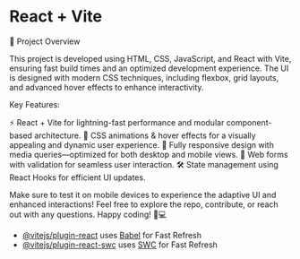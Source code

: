 # React + Vite

🚀 Project Overview

This project is developed using HTML, CSS, JavaScript, and React with Vite, ensuring fast build times and an optimized development experience. The UI is designed with modern CSS techniques, including flexbox, grid layouts, and advanced hover effects to enhance interactivity.

Key Features:

⚡ React + Vite for lightning-fast performance and modular component-based architecture.
🎨 CSS animations & hover effects for a visually appealing and dynamic user experience.
📱 Fully responsive design with media queries—optimized for both desktop and mobile views.
📝 Web forms with validation for seamless user interaction.
🛠 State management using React Hooks for efficient UI updates.

Make sure to test it on mobile devices to experience the adaptive UI and enhanced interactions! Feel free to explore the repo, contribute, or reach out with any questions. Happy coding! 🚀💻



- [@vitejs/plugin-react](https://github.com/vitejs/vite-plugin-react/blob/main/packages/plugin-react/README.md) uses [Babel](https://babeljs.io/) for Fast Refresh
- [@vitejs/plugin-react-swc](https://github.com/vitejs/vite-plugin-react-swc) uses [SWC](https://swc.rs/) for Fast Refresh
